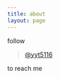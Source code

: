 ```yaml
---
title: about
layout: page
---
```


follow

> [@yyt5116](http://www.douban.com/yyt5116)


to reach me
